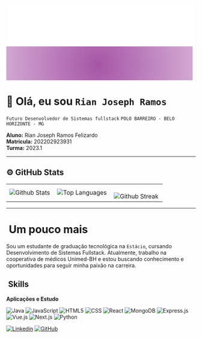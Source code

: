 <style>
.wave-container {
  position: relative;
  background-color: #fff;
  overflow: hidden;
  height: 200px; /* Altura das ondas, ajuste conforme necessário */
}

.wave {
  position: absolute;
  left: 0;
  bottom: 0;
  width: 100%;
  height: 100px; /* Altura das ondas, ajuste conforme necessário */
  background: radial-gradient(circle, rgba(144, 43, 144, 0.8) 0%, rgba(144, 43, 144, 0.6) 50%, rgba(144, 43, 144, 0.4) 100%);
  animation: wave 10s linear infinite;
}

@keyframes wave {
  0% {
    transform: translateX(0) translateY(10px);
  }
  100% {
    transform: translateX(-100%) translateY(10px);
  }
}
</style>

<div class="wave-container">
  <div class="wave"></div>
</div>

# 💜 Olá, eu sou `Rian Joseph Ramos`

`Futuro Desenvolvedor de Sistemas fullstack`
`POLO BARREIRO - BELO HORIZONTE - MG`

**Aluno:** Rian Joseph Ramos Felizardo  
**Matrícula:** 202202923931  
**Turma:** 2023.1

---

## ⚙️ GitHub Stats

<table>
  <tr>
    <td>
      <img align="left" src="https://github-readme-stats.vercel.app/api?username=rianjsp&theme=dark&hide_border=false&include_all_commits=true" alt="Github Stats" />
    </td>
    <td>
      <img align="left" src="https://github-readme-stats.vercel.app/api/top-langs/?username=rianjsp&theme=dark&hide_border=false&include_all_commits=true&count_private=true&layout=compact" alt="Top Languages" />
    </td>
    <td>
      <br />
      <img align="left" src="https://github-readme-streak-stats.herokuapp.com/?user=rianjsp&theme=dark&hide_border=false" alt="Github Streak" />
    </td>
  </tr>
</table>

---

# &nbsp;Um pouco mais

Sou um estudante de graduação tecnológica na `Estácio`, cursando Desenvolvimento de Sistemas Fullstack. Atualmente, trabalho na cooperativa de médicos Unimed-BH e estou buscando conhecimento e oportunidades para seguir minha paixão na carreira.

## &nbsp;Skills

**Aplicações e Estudo**

![Java](https://img.shields.io/badge/-Java-333333?style=flat&logo=Java&logoColor=007396)
![JavaScript](https://img.shields.io/badge/-JavaScript-333333?style=flat&logo=javascript)
![HTML5](https://img.shields.io/badge/-HTML5-333333?style=flat&logo=HTML5)
![CSS](https://img.shields.io/badge/-CSS-333333?style=flat&logo=CSS3&logoColor=1572B6)
![React](https://img.shields.io/badge/-React-333333?style=flat&logo=react)
![MongoDB](https://img.shields.io/badge/-MongoDB-333333?style=flat&logo=mongodb)
![Express.js](https://img.shields.io/badge/-Express.js-333333?style=flat&logo=express)
![Vue.js](https://img.shields.io/badge/-Vue.js-333333?style=flat&logo=vue.js)
![Next.js](https://img.shields.io/badge/-Next.js-333333?style=flat&logo=next.js)
![Python](https://img.shields.io/badge/-Python-333333?style=flat&logo=python)

[![Linkedin](https://img.shields.io/badge/-rianjoseph-blue?style=flat-square&logo=Linkedin&logoColor=white&link=https://www.linkedin.com/in/rian-joseph/)](https://www.linkedin.com/in/rian-joseph/)
[![GitHub](https://img.shields.io/github/followers/rianjsp?label=follow&style=social)](https://github.com/rianjsp)
